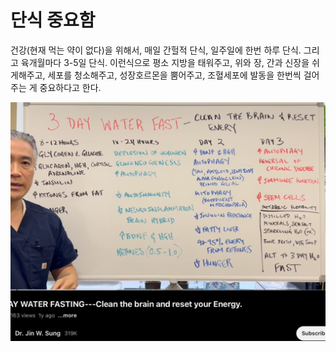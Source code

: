 # 단식 중요함

건강(현재 먹는 약이 없다)을 위해서, 매일 간헐적 단식, 일주일에 한번 하루 단식. 그리고 육개월마다 3-5일 단식. 이런식으로 평소 지방을 태워주고, 위와 장, 간과 신장을 쉬게해주고, 세포를 청소해주고, 성장호르몬을 뿜어주고, 조혈세포에 발동을 한번씩 걸어주는 게 중요하다고 한다.


![](Assets/image%2020.png)